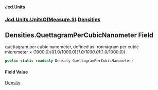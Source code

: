 #### [Jcd.Units](index.md 'index')
### [Jcd.Units.UnitsOfMeasure.SI](Jcd.Units.UnitsOfMeasure.SI.md 'Jcd.Units.UnitsOfMeasure.SI').[Densities](Densities.md 'Jcd.Units.UnitsOfMeasure.SI.Densities')

## Densities.QuettagramPerCubicNanometer Field

quettagram per cubic nanometer, defined as: ronnagram per cubic micrometer × (1000.0)/((1.0/1000.0)*(1.0/1000.0)*(1.0/1000.0))

```csharp
public static readonly Density QuettagramPerCubicNanometer;
```

#### Field Value
[Density](Density.md 'Jcd.Units.UnitTypes.Density')
